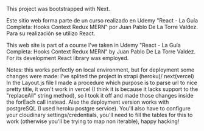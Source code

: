 This project was bootstrapped with Next.

Este sitio web forma parte de un curso realizado en Udemy "React - La Guía Completa: Hooks Context Redux MERN" por Juan Pablo De La Torre Valdez. Para su realización se utilizo React.

This web site is part of a course I've taken in Udemy "React - La Guía Completa: Hooks Context Redux MERN" by Juan Pablo De La Torre Valdez. For its development React library was employed.

Notes: this works perfectly on local environment, but for deployment some changes were made:
I've splited the project in strapi (heroku)/ next(vercel)
In the Layout.js file I made a procedure which purpose is to parse url to nice pretty title, it won't work in vercel (I think it is because it lacks support to the "replaceAll" string method), so I took it off and made those changes inside the forEach call instead. Also the deployment version works with postgreSQL (I used heroku postgre service). You'll also have to configure your cloudinary settings/credentials, you'll need to fill the tables for this to work (otherwise you'll be trying to map non iterable), happy hacking!